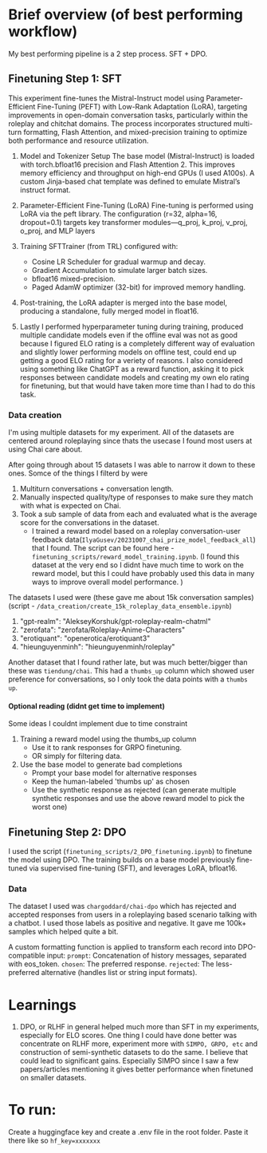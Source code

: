 # Brief overview (of best performing workflow)
My best performing pipeline is a 2 step process. SFT + DPO.

## Finetuning Step 1: SFT
This experiment fine-tunes the Mistral-Instruct model using Parameter-Efficient Fine-Tuning (PEFT) with Low-Rank Adaptation (LoRA), targeting improvements in open-domain conversation tasks, particularly within the roleplay and chitchat domains. The process incorporates structured multi-turn formatting, Flash Attention, and mixed-precision training to optimize both performance and resource utilization.

1. Model and Tokenizer Setup
The base model (Mistral-Instruct) is loaded with torch.bfloat16 precision and Flash Attention 2. This improves memory efficiency and throughput on high-end GPUs (I used A100s). A custom Jinja-based chat template was defined to emulate Mistral’s instruct format.

2. Parameter-Efficient Fine-Tuning (LoRA)
Fine-tuning is performed using LoRA via the peft library. The configuration (r=32, alpha=16, dropout=0.1) targets key transformer modules—q_proj, k_proj, v_proj, o_proj, and MLP layers

3. Training
SFTTrainer (from TRL) configured with:
    - Cosine LR Scheduler for gradual warmup and decay.
    - Gradient Accumulation to simulate larger batch sizes.
    - bfloat16 mixed-precision.
    - Paged AdamW optimizer (32-bit) for improved memory handling.

4. Post-training, the LoRA adapter is merged into the base model, producing a standalone, fully merged model in float16.

5. Lastly I performed hyperparameter tuning during training, produced multiple candidate models even if the offline eval was not as good because I figured ELO rating is a completely different way of evaluation and slightly lower performing models on offline test, could end up getting a good ELO rating for a veriety of reasons. I also considered using something like ChatGPT as a reward function, asking it to pick responses between candidate models and creating my own elo rating for finetuning, but that would have taken more time than I had to do this task.

### Data creation
I'm using multiple datasets for my experiment. All of the datasets are centered around roleplaying since thats the usecase I found most users at using Chai care about.

After going through about 15 datasets I was able to narrow it down to these ones. Somce of the things I filterd by were
1. Multiturn conversations + conversation length.
2. Manually inspected quality/type of responses to make sure they match with what is expected on Chai.
3. Took a sub sample of data from each and evaluated what is the average score for the conversations in the dataset.
    - I trained a reward model based on a roleplay conversation-user feedback data(`IlyaGusev/20231007_chai_prize_model_feedback_all`) that I found. The script can be found here - `finetuning_scripts/reward_model_training.ipynb`. (I found this dataset at the very end so I didnt have much time to work on the reward model, but this I could have probably used this data in many ways to improve overall model performance. )

The datasets I used were (these gave me about 15k conversation samples) (script - `/data_creation/create_15k_roleplay_data_ensemble.ipynb`)
1. "gpt-realm": "AlekseyKorshuk/gpt-roleplay-realm-chatml"
2. "zerofata": "zerofata/Roleplay-Anime-Characters"
3. "erotiquant": "openerotica/erotiquant3"
4. "hieunguyenminh": "hieunguyenminh/roleplay"


Another dataset that I found rather late, but was much better/bigger than these was `tiendung/chai`. This had a `thumbs_up` column which showed user preference for conversations, so I only took the data points with a `thumbs up`.

#### Optional reading (didnt get time to implement)
Some ideas I couldnt implement due to time constraint
1. Training a reward model using the thumbs_up column
    - Use it to rank responses for GRPO finetuning.
    - OR simply for filtering data.
2. Use the base model to generate bad completions
    -  Prompt your base model for alternative responses
    - Keep the human-labeled 'thumbs up' as chosen
    - Use the synthetic response as rejected (can generate multiple synthetic responses and use the above reward model to pick the worst one)


## Finetuning Step 2: DPO
I used the script (`finetuning_scripts/2_DPO_finetuning.ipynb`) to finetune the model using DPO. 
The training builds on a base model previously fine-tuned via supervised fine-tuning (SFT), and leverages LoRA, bfloat16.

### Data
The dataset I used was `chargoddard/chai-dpo` which has rejected and accepted responses from users in a roleplaying based scenario talking with a chatbot. I used those labels as positive and negative. It gave me 100k+ samples which helped quite a bit.

A custom formatting function is applied to transform each record into DPO-compatible input:
`prompt`: Concatenation of history messages, separated with eos_token.
`chosen`: The preferred response.
`rejected`: The less-preferred alternative (handles list or string input formats).



# Learnings
1. DPO, or RLHF in general helped much more than SFT in my experiments, especially for ELO scores. One thing I could have done better was concentrate on RLHF more, experiment more with `SIMPO, GRPO, etc` and construction of semi-synthetic datasets to do the same. I believe that could lead to significant gains. Especially SIMPO since I saw a few papers/articles mentioning it gives better performance when finetuned on smaller datasets.


# To run:
Create a huggingface key and create a .env file in the root folder. Paste it there like so
`hf_key=xxxxxxx`